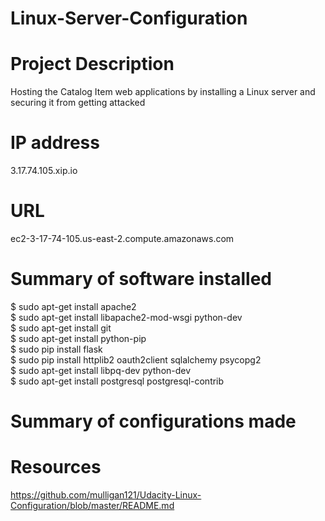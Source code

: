 # Linux-Server-Configuration
# Project Description
Hosting the Catalog Item web applications by installing a Linux server and securing it from getting attacked 

# IP address
3.17.74.105.xip.io

# URL
ec2-3-17-74-105.us-east-2.compute.amazonaws.com

# Summary of software installed
$ sudo apt-get install apache2 <br/>
$ sudo apt-get install libapache2-mod-wsgi python-dev <br/>
$ sudo apt-get install git<br/>
$ sudo apt-get install python-pip<br/>
$ sudo pip install flask<br/>
$ sudo pip install httplib2 oauth2client sqlalchemy psycopg2 <br/>
$ sudo apt-get install libpq-dev python-dev<br/>
$ sudo apt-get install postgresql postgresql-contrib<br/>

# Summary of configurations made

# Resources
https://github.com/mulligan121/Udacity-Linux-Configuration/blob/master/README.md
